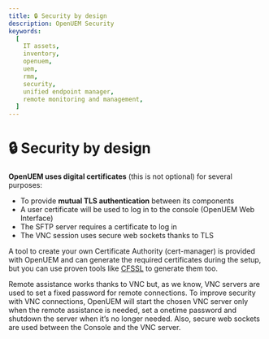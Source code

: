 ```yaml
---
title: 🔒 Security by design
description: OpenUEM Security
keywords:
  [
    IT assets,
    inventory,
    openuem,
    uem,
    rmm,
    security,
    unified endpoint manager,
    remote monitoring and management,
  ]
---
```


# 🔒 Security by design

**OpenUEM uses digital certificates** (this is not optional) for several purposes:

- To provide **mutual TLS authentication** between its components
- A user certificate will be used to log in to the console (OpenUEM Web Interface)
- The SFTP server requires a certificate to log in
- The VNC session uses secure web sockets thanks to TLS

A tool to create your own Certificate Authority (cert-manager) is provided with OpenUEM and can generate the required certificates during the setup, but you can use proven tools like [CFSSL](https://github.com/cloudflare/cfssl) to generate them too.

Remote assistance works thanks to VNC but, as we know, VNC servers are used to set a fixed password for remote connections. To improve security with VNC connections, OpenUEM will start the chosen VNC server only when the remote assistance is needed, set a onetime password and shutdown the server when it’s no longer needed. Also, secure web sockets are used between the Console and the VNC server.
